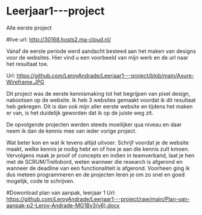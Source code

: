 # Leerjaar1---project
Alle eerste project

#live url: 
http://30168.hosts2.ma-cloud.nl/

Vanaf de eerste periode werd aandacht besteed aan het maken van designs voor de websites. 
Hier vind u een voorbeeld van mijn werk en de url naar het resultaat toe. 

Url: https://github.com/LeroyAndrade/Leerjaar1---project/blob/main/Axure-Wireframe.JPG

Dit project was de eerste kennismaking tot het begrijpen van pixel design, nabootsen op de website.
Ik heb 3 websites gemaakt voordat ik dit resultaat heb gekregen. Dit is dan ook mijn aller eerste website en tijdens het maken er van, is het duidelijk geworden dat ik op de juiste weg zit.

De opvolgende projecten werden steeds moeilijker qua niveau en daar neem ik dan de kennis mee van ieder vorige project.

Wat beter kon en wat ik tevens altijd uitvoer. Schrijf voordat je de website maakt, welke kennis je nodig hebt en of hoe je aan die kennis zult kmoen. Vervolgens maak je proof of concepts en indien in teamverband, laat je hen met de SCRUM/Trellobord, weten wanneer die research is afgerond en wanneer de deadline van een functionaliteit is afgerond. 
Voorheen ging ik dus meteen programmeren en de projecten leren je om zo snel en goed mogelijk, code te schrijven.


#Dowonload plan van aanpak, leerjaar 1
Url: https://github.com/LeroyAndrade/Leerjaar1---project/raw/main/Plan-van-aanpak-p2-Leroy-Andrade-MG1Bv3(v6).docx
